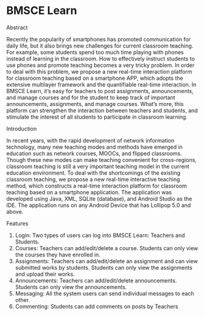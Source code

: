 # BMSCE Learn

Abstract

Recently the popularity of smartphones has promoted communication for daily life, but it also brings new challenges for current classroom teaching. For example, some students spend too much time playing with phones instead of learning in the classroom. How to effectively instruct students to use phones and promote teaching becomes a very tricky problem. In order to deal with this problem, we propose a new real-time interaction platform for classroom teaching based on a smartphone APP, which adopts the extensive multilayer framework and the quantifiable real-time interaction. In BMSCE Learn, it’s easy for teachers to post assignments, announcements, and manage courses and for the student to keep track of important announcements, assignments, and manage courses. What’s more, this platform can strengthen the interaction between teachers and students, and stimulate the interest of all students to participate in classroom learning. 

Introduction

In recent years, with the rapid development of network information technology, many new teaching modes and methods have emerged in education such as network courses, MOOCs, and flipped classrooms. Though these new modes can make teaching convenient for cross-regions, classroom teaching is still a very important teaching model in the current education environment. To deal with the shortcomings of the existing classroom teaching, we propose a new real-time interactive teaching method, which constructs a real-time interaction platform for classroom teaching based on a smartphone application. The application was developed using Java, XML, SQLite (database), and Android Studio as the IDE. The application runs on any Android Device that has Lollipop 5.0 and above.

Features 

1. Login: Two types of users can log into BMSCE Learn: Teachers and Students.
2. Courses: Teachers can add/edit/delete a course. Students can only view the courses they have enrolled in.
3. Assignments: Teachers can add/edit/delete an assignment and can view submitted works by students. Students can only view the assignments and upload their works.
4. Announcements: Teachers can add/edit/delete announcements. Students can only view the announcements.
5. Messaging: All the system users can send individual messages to each other.
6. Commenting: Students can add comments on posts by Teachers

